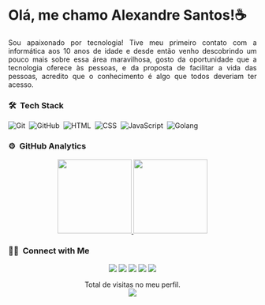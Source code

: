 <h1>Olá, me chamo Alexandre Santos!☕</h1>

<p align="justify">Sou apaixonado por tecnologia! Tive meu primeiro contato com a informática aos 10 anos de idade e desde então venho descobrindo um pouco mais sobre essa área maravilhosa, gosto da oportunidade que a tecnologia oferece às pessoas, e da proposta de facilitar a vida das pessoas, acredito que o conhecimento é algo que todos deveriam ter acesso.</p>

<p>
  
### 🛠 &nbsp;Tech Stack
![Git](https://img.shields.io/badge/-Git-05122A?style=flat&logo=git)&nbsp;
![GitHub](https://img.shields.io/badge/-GitHub-05122A?style=flat&logo=github)&nbsp;
![HTML](https://img.shields.io/badge/-HTML-05122A?style=flat&logo=HTML5)&nbsp;
![CSS](https://img.shields.io/badge/-CSS-05122A?style=flat&logo=CSS3&logoColor=1572B6)&nbsp;
![JavaScript](https://img.shields.io/badge/-JavaScript-05122A?style=flat&logo=javascript)&nbsp;
![Golang](https://img.shields.io/badge/-Golang-05122A?style=flat&logo=go)&nbsp;
</p>

### ⚙️ &nbsp;GitHub Analytics

<p align="center">
<a href="https://github.com/AVS1508">
  <img height="150em" src="https://github-readme-stats-eight-theta.vercel.app/api?username=alexandresantosal91&show_icons=true&theme=algolia&include_all_commits=true&count_private=true"/>
  <img height="150em" src="https://github-readme-stats-eight-theta.vercel.app/api/top-langs/?username=alexandresantosal91&layout=compact&langs_count=8&theme=algolia"/>
</a>
</p>


### 🤝🏻 &nbsp;Connect with Me

<p align="center">
<a href="https://alexandresantosal91.github.io"><img src="https://img.shields.io/badge/-Portfolio-E4405F?style=flat&logo=Portfolio&logoColor=white"/></a>
 <a href="http://linktr.ee/alexandresantos.com"><img src="https://img.shields.io/badge/-Linktr-1877F2?style=flat&logo=Linktr&logoColor=white"/></a>
<a href="https://medium.com/@alexandresantosal"><img src="https://img.shields.io/badge/-Medium-1769FF?style=flat&logo=Medium&logoColor=white"/></a>
 <a href="https://www.linkedin.com/in/alexandresantosal/"><img src="https://img.shields.io/badge/-LinkedIn-1877F2?style=flat&logo=Linktr&logoColor=white"/></a>
<a href="https://www.instagram.com/alexandresantosal91/"><img src="https://img.shields.io/badge/-Instagram-BD081C?style=flat&logo=Instagram&logoColor=white"/></a>

</p>


<p align="center">Total de visitas no meu perfil.<br><img alingn="center" src="https://profile-counter.glitch.me/alexandresantosal91/count.svg"</><p/>
